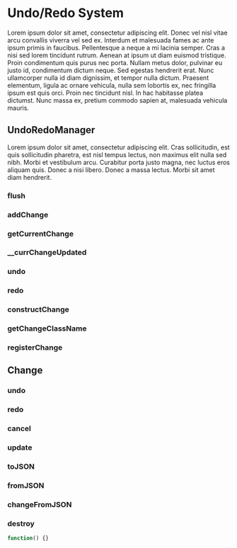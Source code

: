 # Undo/Redo System
Lorem ipsum dolor sit amet, consectetur adipiscing elit. Donec vel nisl vitae arcu convallis viverra vel sed ex. Interdum et malesuada fames ac ante ipsum primis in faucibus. Pellentesque a neque a mi lacinia semper. Cras a nisi sed lorem tincidunt rutrum. Aenean at ipsum ut diam euismod tristique. Proin condimentum quis purus nec porta. Nullam metus dolor, pulvinar eu justo id, condimentum dictum neque. Sed egestas hendrerit erat. Nunc ullamcorper nulla id diam dignissim, et tempor nulla dictum. Praesent elementum, ligula ac ornare vehicula, nulla sem lobortis ex, nec fringilla ipsum est quis orci. Proin nec tincidunt nisl. In hac habitasse platea dictumst. Nunc massa ex, pretium commodo sapien at, malesuada vehicula mauris.

## UndoRedoManager
Lorem ipsum dolor sit amet, consectetur adipiscing elit. Cras sollicitudin, est quis sollicitudin pharetra, est nisl tempus lectus, non maximus elit nulla sed nibh. Morbi et vestibulum arcu. Curabitur porta justo magna, nec luctus eros aliquam quis. Donec a nisi libero. Donec a massa lectus. Morbi sit amet diam hendrerit.

### flush

### addChange

### getCurrentChange

### __currChangeUpdated

### undo

### redo

### constructChange

### getChangeClassName

### registerChange



## Change

### undo

### redo

### cancel

### update

### toJSON

### fromJSON

### changeFromJSON

### destroy
```javascript
function() {}
```